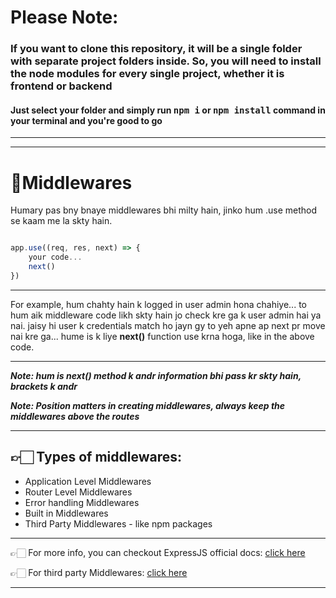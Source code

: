 <h1>Please Note:</h1>
<h3>If you want to clone this repository, it will be a single folder with separate project folders inside. So, you will need to install the node modules for every single project, whether it is frontend or backend</h3>
<h4>Just select your folder and simply run <kbd>npm i</kbd> or <kbd>npm install</kbd> command in your terminal and you're good to go </h4>

---
---

# 🔹Middlewares

 Humary pas bny bnaye middlewares bhi milty hain, jinko hum .use method se kaam me la skty hain.

```JavaScript

app.use((req, res, next) => {
    your code...
    next()
})

```
---
For example, hum chahty hain k logged in user admin hona chahiye... to hum aik middleware code likh skty hain jo check kre ga k user admin hai ya nai. jaisy hi user k credentials match ho jayn gy to yeh apne ap next pr move nai kre ga... hume is k liye **next()** function use krna hoga, like in the above code.

---
__*Note: hum is next() method k andr information bhi pass kr skty hain, brackets k andr*__

__*Note: Position matters in creating middlewares, always keep the middlewares above the routes*__

---
## 👉🏻 Types of middlewares:

- Application Level Middlewares
- Router Level Middlewares
- Error handling Middlewares
- Built in Middlewares
- Third Party Middlewares - like npm packages
---
👉🏻 For more info, you can checkout ExpressJS official docs: [click here](https://expressjs.com/en/guide/using-middleware.html#using-middleware)

👉🏻 For third party Middlewares: [click here](https://expressjs.com/en/resources/middleware.html)

---